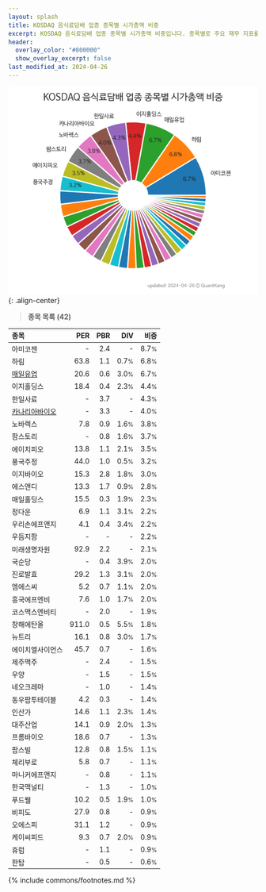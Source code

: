 ```yaml
---
layout: splash
title: KOSDAQ 음식료담배 업종 종목별 시가총액 비중
excerpt: KOSDAQ 음식료담배 업종 종목별 시가총액 비중입니다. 종목별로 주요 재무 지표를 함께 표시합니다.
header:
  overlay_color: "#800000"
  show_overlay_excerpt: false
last_modified_at: 2024-04-26
---
```



![KOSDAQ 음식료담배 업종 종목별 시가총액 비중](/stats/sector/images/kosdaq_업종_음식료담배_종목.png){: .align-center}


> **종목 목록 (42)**<a id="list"></a>

| **종목** | **PER** | **PBR** | **DIV** | **비중** |
| :------- | ------: | ------: | ------: | -------: |
| 아미코젠 | - | 2.4 | - | 8.7<small>%</small> |
| 하림 | 63.8 | 1.1 | 0.7<small>%</small> | 6.8<small>%</small> |
| [매일유업](/267980/) | 20.6 | 0.6 | 3.0<small>%</small> | 6.7<small>%</small> |
| 이지홀딩스 | 18.4 | 0.4 | 2.3<small>%</small> | 4.4<small>%</small> |
| 한일사료 | - | 3.7 | - | 4.3<small>%</small> |
| [카나리아바이오](/016790/) | - | 3.3 | - | 4.0<small>%</small> |
| 노바렉스 | 7.8 | 0.9 | 1.6<small>%</small> | 3.8<small>%</small> |
| 팜스토리 | - | 0.8 | 1.6<small>%</small> | 3.7<small>%</small> |
| 에이치피오 | 13.8 | 1.1 | 2.1<small>%</small> | 3.5<small>%</small> |
| 풍국주정 | 44.0 | 1.0 | 0.5<small>%</small> | 3.2<small>%</small> |
| 이지바이오 | 15.3 | 2.8 | 1.8<small>%</small> | 3.0<small>%</small> |
| 에스앤디 | 13.3 | 1.7 | 0.9<small>%</small> | 2.8<small>%</small> |
| 매일홀딩스 | 15.5 | 0.3 | 1.9<small>%</small> | 2.3<small>%</small> |
| 정다운 | 6.9 | 1.1 | 3.1<small>%</small> | 2.2<small>%</small> |
| 우리손에프앤지 | 4.1 | 0.4 | 3.4<small>%</small> | 2.2<small>%</small> |
| 우듬지팜 | - | - | - | 2.2<small>%</small> |
| 미래생명자원 | 92.9 | 2.2 | - | 2.1<small>%</small> |
| 국순당 | - | 0.4 | 3.9<small>%</small> | 2.0<small>%</small> |
| 진로발효 | 29.2 | 1.3 | 3.1<small>%</small> | 2.0<small>%</small> |
| 엠에스씨 | 5.2 | 0.7 | 1.1<small>%</small> | 2.0<small>%</small> |
| 흥국에프엔비 | 7.6 | 1.0 | 1.7<small>%</small> | 2.0<small>%</small> |
| 코스맥스엔비티 | - | 2.0 | - | 1.9<small>%</small> |
| 창해에탄올 | 911.0 | 0.5 | 5.5<small>%</small> | 1.8<small>%</small> |
| 뉴트리 | 16.1 | 0.8 | 3.0<small>%</small> | 1.7<small>%</small> |
| 에이치엘사이언스 | 45.7 | 0.7 | - | 1.6<small>%</small> |
| 제주맥주 | - | 2.4 | - | 1.5<small>%</small> |
| 우양 | - | 1.5 | - | 1.5<small>%</small> |
| 네오크레마 | - | 1.0 | - | 1.4<small>%</small> |
| 동우팜투테이블 | 4.2 | 0.3 | - | 1.4<small>%</small> |
| 인산가 | 14.6 | 1.1 | 2.3<small>%</small> | 1.4<small>%</small> |
| 대주산업 | 14.1 | 0.9 | 2.0<small>%</small> | 1.3<small>%</small> |
| 프롬바이오 | 18.6 | 0.7 | - | 1.3<small>%</small> |
| 팜스빌 | 12.8 | 0.8 | 1.5<small>%</small> | 1.1<small>%</small> |
| 체리부로 | 5.8 | 0.7 | - | 1.1<small>%</small> |
| 마니커에프앤지 | - | 0.8 | - | 1.1<small>%</small> |
| 한국맥널티 | - | 1.3 | - | 1.0<small>%</small> |
| 푸드웰 | 10.2 | 0.5 | 1.9<small>%</small> | 1.0<small>%</small> |
| 비피도 | 27.9 | 0.8 | - | 0.9<small>%</small> |
| 오에스피 | 31.1 | 1.2 | - | 0.9<small>%</small> |
| 케이씨피드 | 9.3 | 0.7 | 2.0<small>%</small> | 0.9<small>%</small> |
| 휴럼 | - | 1.1 | - | 0.9<small>%</small> |
| 한탑 | - | 0.5 | - | 0.6<small>%</small> |

{% include commons/footnotes.md %}